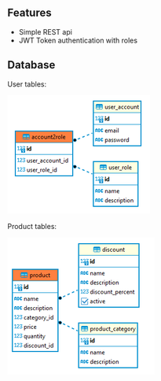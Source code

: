 ## Features
* Simple REST api
* JWT Token authentication with roles
## Database
User tables: 

![user tables](./user.png)

Product tables: 

![product tables](./product.png)
